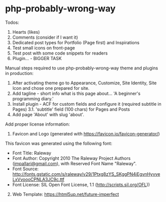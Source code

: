# php-probably-wrong-way

Todos:
1. Hearts (likes)
2. Comments (consider if I want it)
3. Dedicated post types for Portfolio (Page first) and Inspirations
4. Test small icons on front-page
5. Test post with some code snippets for readers
6. Plugin... - BIGGER TASK



Manual steps required to use php-probably-wrong-way theme and plugins in production:
1. After activating theme go to Appearance, Customize, Site Identity, Site Icon and chose one prepared for site.
2. Add tagline - short info what is this page about... 'A beginner's programming diary.'
3. Install plugin - ACF for custom fields and configure it (required subtitle in Pages)
3.1. 'subtitle' field (100 chars) for Pages and Posts
4. Add page 'About' with slug 'about'.


Add proper license information:
1. Favicon and Logo (generated with https://favicon.io/favicon-generator/)

This favicon was generated using the following font:

- Font Title: Raleway
- Font Author: Copyright 2010 The Raleway Project Authors (impallari@gmail.com), with Reserved Font Name "Raleway".
- Font Source: http://fonts.gstatic.com/s/raleway/v29/1Ptxg8zYS_SKggPN4iEgvnHyvveLxVvoooCPNLA3JC9c.ttf
- Font License: SIL Open Font License, 1.1 (http://scripts.sil.org/OFL))

2. Web Template: https://html5up.net/future-imperfect